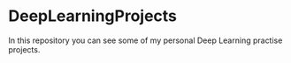 # DeepLearningProjects
In this repository you can see some of my personal Deep Learning practise projects.
